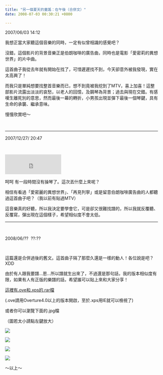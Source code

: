 ```yaml
---
title: "另一個夏天的童謠：在午後（合併文）"
date: 2008-07-03 00:30:21 +0800

---
```



2007/06/03 14:12



我想正當大家聽這個音樂的同時，一定有似曾相識的感覺吧？



沒錯，這個影片的背景音樂正是伯朗咖啡的廣告曲，同時也是電影「愛密莉的異想世界」的片中曲。



這首曲子我從去年就有開始在找了，可惜遲遲找不到，今天卻意外被我發現，實在太高興了！



而我只是單純想要找整首音樂而已，想不到竟被我挖到了MTV，喜上加喜！這整部影片流露出淡淡的哀愁，以老人的回憶，及鋼琴為背景；過去與現在交錯。有感嘆生離死別的意思，然而最後一幕的轉折，小男孩出現並彈下最後一個琴鍵，具有生命的承襲、繼承意味。



慢慢欣賞吧～



<div class="blogbody"><div align="center"><object id="msplayer" style="LEFT: 151px; WIDTH: 500px; TOP: 408px; HEIGHT: 352px" codebase="http://www.microsoft.com/ntserver/netshow/download/en/nsmp2inf.cab#Version=5,1,51,415" type="application/x-oleobject" height="352" standby="Loading Microsoft Media Player components..." width="500" classid="CLSID:6BF52A52-394A-11d3-B153-00C04F79FAA6" name="msplayer">































</object></div><div align="center"></div></div>

&nbsp;



---

2007/12/27/ 20:47

&nbsp;



<iframe marginwidth="0" marginheight="0" src="http://vlog.xuite.net/vlog/guest/external.php?media_id=cG5FTGdWLTc5NzI3MC5mbHY=&pt=2&ar=0&as=0" frameborder="0" width="185" scrolling="no" height="65"></iframe>



呵呵 有一段時間沒有操琴了。這次丟什麼上來呢？



相信有看過「愛密麗的異想世界」、「再見列寧」或是留意伯朗咖啡廣告曲的人都聽過這首曲子吧？（我以前有貼過MTV）



這音樂真的好聽，所以我決定要學會它，可是卻又很難找譜的，所以我就反覆聽、反覆寫，彈出現在這個樣子，希望相似度不會太低。



---



&nbsp;



2008/06/??  ??:??



&nbsp;



這篇還是合併過後的舊文。這首曲子隔了那麼久還是一樣的動人！各位說是吧？XDD



由於有人跟我要譜...恩...所以譜就生出來了，不過還是那句話，我的版本相似度有限，如果有人有正版的樂譜的話，希望誰可以貼上來和大家分享！



<a href="http://tonytonyjan.myhosting247.com/anotherSummer.rar">這裡有.ove和.xps的.rar檔</a>



(.ove請用Overture4.0以上的版本開啟，至於.xps用IE就可以檢視了)



或者你可以瀏覽下面的.jpg檔



（圖若太小請點左鍵放大）



<a href="http://9.blog.xuite.net/9/a/8/f/10971305/blog_112520/txt/17858021/5.jpg">![](/images/slum-area/164_5.jpg)</a>



<a href="http://9.blog.xuite.net/9/a/8/f/10971305/blog_112520/txt/17858021/6.jpg">![](/images/slum-area/165_6.jpg)</a>



<a href="http://9.blog.xuite.net/9/a/8/f/10971305/blog_112520/txt/17858021/7.jpg">![](/images/slum-area/166_7.jpg)</a>



<a href="http://9.blog.xuite.net/9/a/8/f/10971305/blog_112520/txt/17858021/8.jpg">![](/images/slum-area/167_8.jpg)</a>



～以上～






